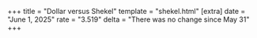 +++
title = "Dollar versus Shekel"
template = "shekel.html"
[extra]
date = "June  1, 2025"
rate = "3.519"
delta = "There was no change since May 31"
+++
